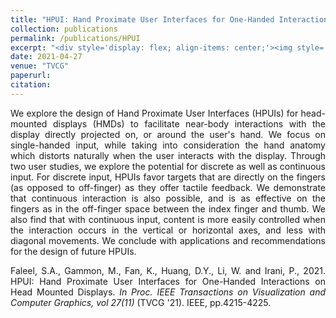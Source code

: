 ```yaml
---
title: "HPUI: Hand Proximate User Interfaces for One-Handed Interactions on Head Mounted Displays"
collection: publications
permalink: /publications/HPUI
excerpt: "<div style='display: flex; align-items: center;'><img style='float: left; width:250px; margin-right: 20px; margin-bottom: 10px;' src='/images/hpui.png'>In HPUI, we explore virtual interfaces situated near the proximity of our hand, and enable one-handed interactions."
date: 2021-04-27
venue: "TVCG"
paperurl:
citation:
---
```

<div style="text-align: justify;">
<p>
We explore the design of Hand Proximate User Interfaces (HPUIs) for head-mounted displays (HMDs) to facilitate near-body interactions with the display directly projected on, or around the user's hand. We focus on single-handed input, while taking into consideration the hand anatomy which distorts naturally when the user interacts with the display. Through two user studies, we explore the potential for discrete as well as continuous input. For discrete input, HPUIs favor targets that are directly on the fingers (as opposed to off-finger) as they offer tactile feedback. We demonstrate that continuous interaction is also possible, and is as effective on the fingers as in the off-finger space between the index finger and thumb. We also find that with continuous input, content is more easily controlled when the interaction occurs in the vertical or horizontal axes, and less with diagonal movements. We conclude with applications and recommendations for the design of future HPUIs.
</p>

<p>
Faleel, S.A., Gammon, M., Fan, K., Huang, D.Y., Li, W. and Irani, P., 2021. HPUI: Hand Proximate User Interfaces for One-Handed Interactions on Head Mounted Displays. <em>In Proc. IEEE Transactions on Visualization and Computer Graphics, vol 27(11)</em> (TVCG '21). IEEE, pp.4215-4225.
</p>

</div>